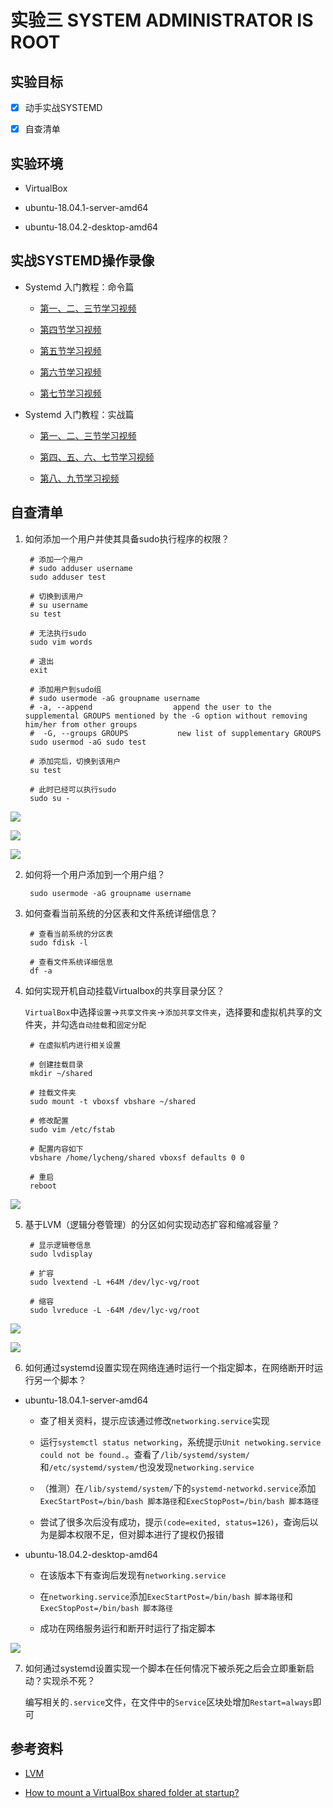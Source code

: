 # 实验三 SYSTEM ADMINISTRATOR IS ROOT

## 实验目标

- [x] 动手实战SYSTEMD

- [x] 自查清单

## 实验环境

- VirtualBox

- ubuntu-18.04.1-server-amd64

- ubuntu-18.04.2-desktop-amd64

## 实战SYSTEMD操作录像

- Systemd 入门教程：命令篇

    - [第一、二、三节学习视频](https://asciinema.org/a/S4jqNgHELkzyn0jqDKXFZ5CfF)

    - [第四节学习视频](https://asciinema.org/a/TpuAx7ut3RRwQIt1Yh4sNDmKr)

    - [第五节学习视频](https://asciinema.org/a/2TzTV9n8CjgpMvBd0Jq55ln3K)

    - [第六节学习视频](https://asciinema.org/a/CLDFaYG63zokXyVFjWAQlPlYG)

    - [第七节学习视频](https://asciinema.org/a/9UorOhAnSzKuKUUwo4uSp2X2F)

- Systemd 入门教程：实战篇

    - [第一、二、三节学习视频](https://asciinema.org/a/wYYfhEP1wnJtI3vzGkarniiW2)

    - [第四、五、六、七节学习视频](https://asciinema.org/a/KW4y1aBt8jFmnWjhhVuBsUVMu)

    - [第八、九节学习视频](https://asciinema.org/a/xVWzCgiQaUSEKGKnhylBbFhz5)

## 自查清单

1. 如何添加一个用户并使其具备sudo执行程序的权限？

        # 添加一个用户
        # sudo adduser username
        sudo adduser test
    
        # 切换到该用户
        # su username
        su test
    
        # 无法执行sudo
        sudo vim words
    
        # 退出
        exit
    
        # 添加用户到sudo组
        # sudo usermode -aG groupname username
        # -a, --append                  append the user to the supplemental GROUPS mentioned by the -G option without removing him/her from other groups
        #  -G, --groups GROUPS           new list of supplementary GROUPS
        sudo usermod -aG sudo test
    
        # 添加完后，切换到该用户
        su test
    
        # 此时已经可以执行sudo
        sudo su -

![](img/Q1-0.PNG)

![](img/Q1-1.PNG)

![](img/Q1-2.PNG)

2. 如何将一个用户添加到一个用户组？

        sudo usermode -aG groupname username

3. 如何查看当前系统的分区表和文件系统详细信息？

        # 查看当前系统的分区表
        sudo fdisk -l
    
        # 查看文件系统详细信息
        df -a

4. 如何实现开机自动挂载Virtualbox的共享目录分区？

    `VirtualBox`中选择`设置`->`共享文件夹`->`添加共享文件夹`，选择要和虚拟机共享的文件夹，并勾选`自动挂载`和`固定分配`

        # 在虚拟机内进行相关设置
    
        # 创建挂载目录
        mkdir ~/shared
    
        # 挂载文件夹
        sudo mount -t vboxsf vbshare ~/shared
    
        # 修改配置
        sudo vim /etc/fstab
    
        # 配置内容如下
        vbshare /home/lycheng/shared vboxsf defaults 0 0
    
        # 重启
        reboot

![](img/Q4-0.PNG)

5. 基于LVM（逻辑分卷管理）的分区如何实现动态扩容和缩减容量？

        # 显示逻辑卷信息
        sudo lvdisplay
    
        # 扩容
        sudo lvextend -L +64M /dev/lyc-vg/root
    
        # 缩容
        sudo lvreduce -L -64M /dev/lyc-vg/root

![](img/Q5-0.PNG)

![](img/Q5-1.PNG)

6. 如何通过systemd设置实现在网络连通时运行一个指定脚本，在网络断开时运行另一个脚本？

- ubuntu-18.04.1-server-amd64

    - 查了相关资料，提示应该通过修改`networking.service`实现

    - 运行`systemctl status networking`，系统提示`Unit netwoking.service could not be found.`。查看了`/lib/systemd/system/`和`/etc/systemd/system/`也没发现`networking.service`

    - （推测）在`/lib/systemd/system/`下的`systemd-networkd.service`添加`ExecStartPost=/bin/bash 脚本路径`和`ExecStopPost=/bin/bash 脚本路径`

    - 尝试了很多次后没有成功，提示`(code=exited, status=126)`，查询后以为是脚本权限不足，但对脚本进行了提权仍报错

- ubuntu-18.04.2-desktop-amd64

    - 在该版本下有查询后发现有`networking.service`

    - 在`networking.service`添加`ExecStartPost=/bin/bash 脚本路径`和`ExecStopPost=/bin/bash 脚本路径`

    - 成功在网络服务运行和断开时运行了指定脚本

![](img/Q6-0.PNG)

7. 如何通过systemd设置实现一个脚本在任何情况下被杀死之后会立即重新启动？实现杀不死？

    编写相关的`.service`文件，在文件中的`Service`区块处增加`Restart=always`即可

## 参考资料

- [LVM](https://wiki.ubuntu.com/Lvm)

- [How to mount a VirtualBox shared folder at startup?](https://askubuntu.com/questions/252853/how-to-mount-a-virtualbox-shared-folder-at-startup)